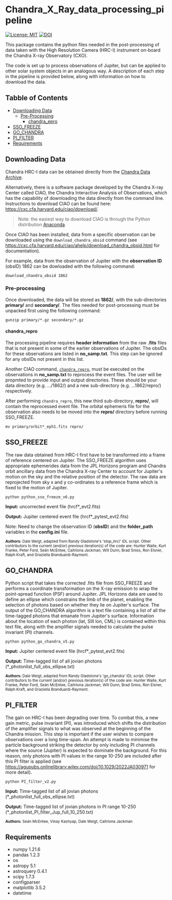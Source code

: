 # Chandra_X_Ray_data_processing_pipeline
[![License: MIT](https://img.shields.io/badge/License-MIT-yellow.svg)](https://opensource.org/licenses/MIT)
[![DOI](https://zenodo.org/badge/DOI/10.5281/zenodo.5657141.svg)](https://doi.org/10.5281/zenodo.5657141)

This package contains the python files needed in the post-processing of data taken with the High Resolution Camera (HRC-I) instrument on-board the Chandra X-ray Observatory (CXO). 

The code is set up to process observations of Jupiter, but can be applied to other solar system objects in an analogous way. A description of each step in the pipeline is provided below, along with information on how to download the data.

## Tabble of Contents
- [Downloading Data](#downloading-data)
   * [Pre-Processing](#pre-processing)
      + [chandra_epro](#chandra_repro)
- [SSO_FREEZE](#sso_freeze)
- [GO_CHANDRA](#go_chandra)      
- [PI_FILTER](#pi_filter)
- [Requirements](#requirements)


## Downloading Data

Chandra HRC-I data can be obtained directly from the [Chandra Data Archive](https://cda.harvard.edu/chaser/). 

Alternatively, there is a software package developed by the Chandra X-ray Center called CIAO, the Chandra Interactive Analysis of Observations, which has the capability of downloading the data directly from the command line. Instructions to download CIAO can be found here: https://cxc.cfa.harvard.edu/ciao/download/. 

> Note: the easiest way to download CIAO is through the Python distribution [Anaconda](https://www.anaconda.com/download).

Once CIAO has been installed, data from a specific observation can be downloaded using the ```download_chandra_obsid``` command (see https://cxc.cfa.harvard.edu/ciao/ahelp/download_chandra_obsid.html for documentation).

For example, data from the observation of Jupiter with the **observation ID** (obsID) 1862 can be dowloaded with the following command:

```shell
download_chandra_obsid 1862
```

### Pre-processing

Once downloaded, the data will be stored as **1862/**, with the sub-directories **primary/** and **secondary/**. The files needed for post-processing must be unpacked first using the following command:

```shell
gunzip primary/*.gz secondary/*.gz
```

#### chandra_repro

The processing pipeline requires **header information** from the raw **.fits** files that is not present in some of the earlier observations of Jupiter. The obsIDs for these observations are listed in **no_samp.txt**. This step can be ignored for any obsIDs not present in this list.

Another CIAO command, [`chandra_repro`](https://cxc.cfa.harvard.edu/ciao/ahelp/chandra_repro.html), must be executed on the observations in **no_samp.txt** to reprocess the event files. The user will be propmted to provide input and output directories. These should be your data directory (e.g. .../1862/) and a new sub-directory (e.g. ...1862/repro/) respectively.

After performing ```chandra_repro```, this new third sub-directory, **repro/**, will contain the reprocessed event file. The orbital ephemeris file for the observation also needs to be moved into the **repro/** directory before running SSO_FREEZE. 

```shell
mv primary/orbit*_eph1.fits repro/
``` 

## SSO_FREEZE
The raw data obtained from HRC-I first have to be transformed into a frame of reference centered on Jupiter. The SSO_FREEZE algorithm uses appropriate ephemerides data from the JPL Horizons program and Chandra orbit ancillary data from the Chandra X-ray Center to account for Jupiter's motion on the sky and the relative position of the detector. The raw data are reprojected from sky x and y co-ordinates to a reference frame which is fixed to the motion of Jupiter.

```shell
python python_sso_freeze_v6.py
``` 

**Input:** uncorrected event file (hrcf*_evt2.fits)

**Output:** Jupiter centered event file (hrcf*_pytest_evt2.fits)

Note: Need to change the observation ID (**obsID**) and the **folder_path** variables in the **config.ini** file.

<sub>**Authors:** Dale Weigt, adapted from Randy Gladstone's 'stop_hrci' IDL script. Other contributors to the current (and/or) previous iteration(s) of the code are: Hunter Waite, Kurt Franke, Peter Ford, Seán McEntee, Caitríona Jackman, Will Dunn, Brad Snios, Ron Elsner, Ralph Kraft, and Graziella Branduardi-Raymont.</sub>

## GO_CHANDRA
Python script that takes the corrected .fits file from SSO_FREEZE and performs a coordinate transformation on the X-ray emission to wrap the point-spread function (PSF) around Jupiter. JPL Horizons data are used to define an ellipse which constrains the limb of the planet, enabling the selection of photons based on whether they lie on Jupiter's surface. The output of the GO_CHANDRA algorithm is a text file containing a list of all the time-tagged photons that emanate from Jupiter's surface. Information about the location of each photon (lat, SIII lon, CML) is contained within this text file, along with the amplifier signals needed to calculate the pulse invariant (PI) channels.

```shell
python python_go_chandra_v5.py
```

**Input:** Jupiter centered event file (hrcf*_pytest_evt2.fits)

**Output:** Time-tagged list of all jovian photons (*_photonlist_full_obs_ellipse.txt)

<sub>**Authors:** Dale Weigt, adapted from Randy Gladstone's 'go_chandra' IDL script. Other contributors to the current (and/or) previous iteration(s) of the code are: Hunter Waite, Kurt Franke, Peter Ford, Seán McEntee, Caitríona Jackman, Will Dunn, Brad Snios, Ron Elsner, Ralph Kraft, and Graziella Branduardi-Raymont.</sub>

## PI_FILTER
The gain on HRC-I has been degrading over time. To combat this, a new gain metric, pulse invariant (PI), was introduced which shifts the distribution of the amplifier signals to what was observed at the beginning of the Chandra mission. This step is important if the user wishes to compare observations over a long time-span. An attempt is made to minimise the particle background striking the detector by only including PI channels where the source (Jupiter) is expected to dominate the background. For this reason, only photons with PI values in the range 10-250 are included after this PI filter is applied (see https://agupubs.onlinelibrary.wiley.com/doi/10.1029/2022JA030971 for more detail).

```shell
python PI_filter_v2.py
```

**Input:** Time-tagged list of all jovian photons (*_photonlist_full_obs_ellipse.txt)

**Output:** Time-tagged list of jovian photons in PI range 10-250 (*_photonlist_PI_filter_Jup_full_10_250.txt)

<sub>**Authors:** Seán McEntee, Vinay Kashyap, Dale Weigt, Caitriona Jackman</sub>

## Requirements
* numpy 1.21.6
* pandas 1.2.3
* os 
* astropy 5.1
* astroquery 0.4.1
* scipy 1.7.3
* configparser
* matplotlib 3.5.2
* datetime
